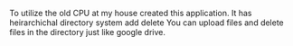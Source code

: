 To utilize the old CPU at my house created this application.
It has heirarchichal directory system
  add
  delete
You can upload files and delete files in the directory just like google drive.
